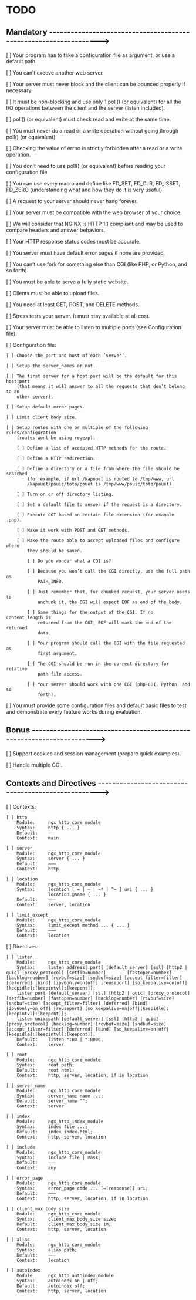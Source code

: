 # TODO

## Mandatory ----------------------------------------------------------------->

[ ] Your program has to take a configuration file as argument, or use a default 
    path.

[ ] You can’t execve another web server.

[ ] Your server must never block and the client can be bounced properly if 
    necessary.

[ ] It must be non-blocking and use only 1 poll() (or equivalent) for all the   
    I/O operations between the client and the server (listen included).

[ ] poll() (or equivalent) must check read and write at the same time.

[ ] You must never do a read or a write operation without going through poll() 
    (or equivalent).

[ ] Checking the value of errno is strictly forbidden after a read or a write 
    operation.

[ ] You don’t need to use poll() (or equivalent) before reading your 
    configuration file

[ ] You can use every macro and define like FD_SET, FD_CLR, FD_ISSET, FD_ZERO 
    (understanding what and how they do it is very useful).

[ ] A request to your server should never hang forever.

[ ] Your server must be compatible with the web browser of your choice.

[ ] We will consider that NGINX is HTTP 1.1 compliant and may be used to 
    compare headers and answer behaviors.

[ ] Your HTTP response status codes must be accurate.

[ ] You server must have default error pages if none are provided.

[ ] You can’t use fork for something else than CGI (like PHP, or Python, and so 
    forth).

[ ] You must be able to serve a fully static website.

[ ] Clients must be able to upload files.

[ ] You need at least GET, POST, and DELETE methods.

[ ] Stress tests your server. It must stay available at all cost.

[ ] Your server must be able to listen to multiple ports (see Configuration 
    file).

[ ] Configuration file:

    [ ] Choose the port and host of each ’server’.

    [ ] Setup the server_names or not.

    [ ] The first server for a host:port will be the default for this host:port 
        (that means it will answer to all the requests that don’t belong to an 
        other server).

    [ ] Setup default error pages.

    [ ] Limit client body size.

    [ ] Setup routes with one or multiple of the following rules/configuration 
        (routes wont be using regexp):

        [ ] Define a list of accepted HTTP methods for the route.

        [ ] Define a HTTP redirection.

        [ ] Define a directory or a file from where the file should be searched 
            (for example, if url /kapouet is rooted to /tmp/www, url 
            /kapouet/pouic/toto/pouet is /tmp/www/pouic/toto/pouet).

        [ ] Turn on or off directory listing.

        [ ] Set a default file to answer if the request is a directory.

        [ ] Execute CGI based on certain file extension (for example .php).

        [ ] Make it work with POST and GET methods.

        [ ] Make the route able to accept uploaded files and configure where 
            they should be saved.

            [ ] Do you wonder what a CGI is?

            [ ] Because you won’t call the CGI directly, use the full path as 
                PATH_INFO.

            [ ] Just remember that, for chunked request, your server needs to 
                unchunk it, the CGI will expect EOF as end of the body.

            [ ] Same things for the output of the CGI. If no content_length is 
                returned from the CGI, EOF will mark the end of the returned 
                data.

            [ ] Your program should call the CGI with the file requested as 
                first argument.

            [ ] The CGI should be run in the correct directory for relative 
                path file access.

            [ ] Your server should work with one CGI (php-CGI, Python, and so 
                forth).

[ ] You must provide some configuration files and default basic files to test 
    and demonstrate every feature works during evaluation.

## Bonus --------------------------------------------------------------------->

[ ] Support cookies and session management (prepare quick examples).

[ ] Handle multiple CGI.

## Contexts and Directives --------------------------------------------------->

[ ] Contexts:

    [ ] http
        Module:     ngx_http_core_module
        Syntax:	    http { ... }
        Default:	———
        Context:	main

    [ ] server
        Module:     ngx_http_core_module
        Syntax:	    server { ... }
        Default:	———
        Context:	http

    [ ] location
        Module:     ngx_http_core_module
        Syntax:	    location [ = | ~ | ~* | ^~ ] uri { ... }
                    location @name { ... }
        Default:	———
        Context:	server, location
    
    [ ] limit_except
        Module:     ngx_http_core_module
        Syntax:	    limit_except method ... { ... }
        Default:	———
        Context:	location

[ ] Directives:

    [ ] listen
        Module:     ngx_http_core_module
        Syntax:	    listen address[:port] [default_server] [ssl] [http2 | quic] [proxy_protocol] [setfib=number]        [fastopen=number] [backlog=number] [rcvbuf=size] [sndbuf=size] [accept_filter=filter] [deferred] [bind] [ipv6only=on|off] [reuseport] [so_keepalive=on|off|[keepidle]:[keepintvl]:[keepcnt]];
        listen port [default_server] [ssl] [http2 | quic] [proxy_protocol] [setfib=number] [fastopen=number] [backlog=number] [rcvbuf=size] [sndbuf=size] [accept_filter=filter] [deferred] [bind] [ipv6only=on|off] [reuseport] [so_keepalive=on|off|[keepidle]:[keepintvl]:[keepcnt]];
        listen unix:path [default_server] [ssl] [http2 | quic] [proxy_protocol] [backlog=number] [rcvbuf=size] [sndbuf=size] [accept_filter=filter] [deferred] [bind] [so_keepalive=on|off|[keepidle]:[keepintvl]:[keepcnt]];
        Default:	listen *:80 | *:8000;
        Context:	server

    [ ] root
        Module:     ngx_http_core_module
        Syntax:	    root path;
        Default:	root html;
        Context:	http, server, location, if in location

    [ ] server_name
        Module:     ngx_http_core_module
        Syntax:	    server_name name ...;
        Default:    server_name "";
        Context:	server

    [ ] index
        Module:     ngx_http_index_module
        Syntax:	    index file ...;
        Default:    index index.html;
        Context:	http, server, location

    [ ] include     
        Module:     ngx_http_core_module
        Syntax:	    include file | mask;
        Default:	———
        Context:	any

    [ ] error_page
        Module:     ngx_http_core_module
        Syntax:	    error_page code ... [=[response]] uri;
        Default:	———
        Context:	http, server, location, if in location

    [ ] client_max_body_size
        Module:     ngx_http_core_module
        Syntax:	    client_max_body_size size;
        Default:	client_max_body_size 1m;
        Context:	http, server, location
    
    [ ] alias
        Module:     ngx_http_core_module
        Syntax:	    alias path;
        Default:	———
        Context:	location

    [ ] autoindex
        Module      ngx_http_autoindex_module
        Syntax:	    autoindex on | off;
        Default:    autoindex off;
        Context:	http, server, location
